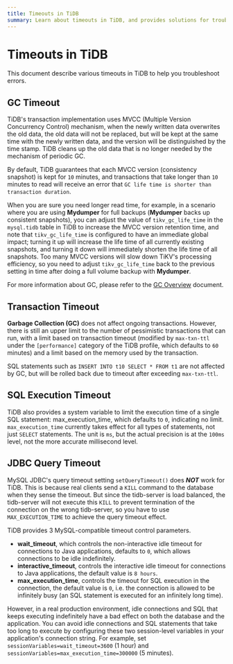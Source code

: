 ```yaml
---
title: Timeouts in TiDB
summary: Learn about timeouts in TiDB, and provides solutions for troubleshooting errors.
---
```


# Timeouts in TiDB

This document describe various timeouts in TiDB to help you troubleshoot errors.

## GC Timeout

TiDB's transaction implementation uses MVCC (Multiple Version Concurrency Control) mechanism, when the newly written data overwrites the old data, the old data will not be replaced, but will be kept at the same time with the newly written data, and the version will be distinguished by the time stamp. TiDB cleans up the old data that is no longer needed by the mechanism of periodic GC.

By default, TiDB guarantees that each MVCC version (consistency snapshot) is kept for `10` minutes, and transactions that take longer than `10` minutes to read will receive an error that `GC life time is shorter than transaction duration`.

When you are sure you need longer read time, for example, in a scenario where you are using **Mydumper** for full backups (**Mydumper** backs up consistent snapshots), you can adjust the value of `tikv_gc_life_time` in the `mysql.tidb` table in TiDB to increase the MVCC version retention time, and note that `tikv_gc_life_time` is configured to have an immediate global impact; turning it up will increase the life time of all currently existing snapshots, and turning it down will immediately shorten the life time of all snapshots. Too many MVCC versions will slow down TiKV's processing efficiency, so you need to adjust `tikv_gc_life_time` back to the previous setting in time after doing a full volume backup with **Mydumper**.

For more information about GC, please refer to the [GC Overview](/garbage-collection-overview.md) document.

## Transaction Timeout

**Garbage Collection (GC)** does not affect ongoing transactions. However, there is still an upper limit to the number of pessimistic transactions that can run, with a limit based on transaction timeout (modified by `max-txn-ttl` under the `[performance]` category of the TiDB profile, which defaults to `60` minutes) and a limit based on the memory used by the transaction.

SQL statements such as `INSERT INTO t10 SELECT * FROM t1` are not affected by GC, but will be rolled back due to timeout after exceeding `max-txn-ttl`.

## SQL Execution Timeout

TiDB also provides a system variable to limit the execution time of a single SQL statement: max_execution_time, which defaults to `0`, indicating no limit. `max_execution_time` currently takes effect for all types of statements, not just `SELECT` statements. The unit is `ms`, but the actual precision is at the `100ms` level, not the more accurate millisecond level.

## JDBC Query Timeout

MySQL JDBC's query timeout setting `setQueryTimeout()` does **_NOT_** work for TiDB. This is because real clients send a `KILL` command to the database when they sense the timeout. But since the tidb-server is load balanced, the tidb-server will not execute this `KILL` to prevent termination of the connection on the wrong tidb-server, so you have to use `MAX_EXECUTION_TIME` to achieve the query timeout effect.

TiDB provides 3 MySQL-compatible timeout control parameters.

- **wait_timeout**, which controls the non-interactive idle timeout for connections to Java applications, defaults to `0`, which allows connections to be idle indefinitely.
- **interactive_timeout**, controls the interactive idle timeout for connections to Java applications, the default value is `8 hours`.
- **max_execution_time**, controls the timeout for SQL execution in the connection, the default value is `0`, i.e. the connection is allowed to be infinitely busy (an SQL statement is executed for an infinitely long time).

However, in a real production environment, idle connections and SQL that keeps executing indefinitely have a bad effect on both the database and the application. You can avoid idle connections and SQL statements that take too long to execute by configuring these two session-level variables in your application's connection string. For example, set `sessionVariables=wait_timeout=3600` (1 hour) and `sessionVariables=max_execution_time=300000` (5 minutes).
